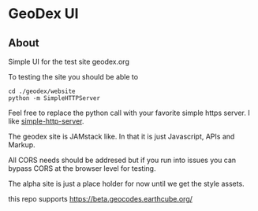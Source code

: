# GeoDex UI

## About

Simple UI for the test site geodex.org

To testing the site you should be able to 

```
cd ./geodex/website
python -m SimpleHTTPServer
```

Feel free to replace the python call with your favorite 
simple https server.   I like [simple-http-server](https://github.com/TheWaWaR/simple-http-server).

The geodex site is JAMstack like.  In that it is just Javascript, APIs and Markup.  

All CORS needs should be addresed but if you run into issues you can bypass CORS at the 
browser level for testing. 

The alpha site is just a place holder for now until we get the style assets. 

this repo supports https://beta.geocodes.earthcube.org/
